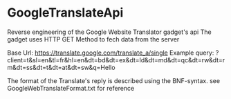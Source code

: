 GoogleTranslateApi
==================

Reverse engineering of the Google Website Translator gadget's api
The gadget uses HTTP GET Method to fech data from the server

Base Url: https://translate.google.com/translate_a/single
Example query: ?client=t&sl=en&tl=fr&hl=en&dt=bd&dt=ex&dt=ld&dt=md&dt=qc&dt=rw&dt=rm&dt=ss&dt=t&dt=at&dt=sw&q=Hello

The format of the Translate's reply is described using the BNF-syntax.
see  GoogleWebTranslateFormat.txt for reference

